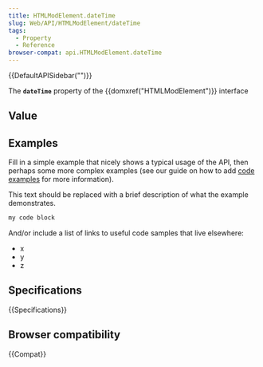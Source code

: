 ```yaml
---
title: HTMLModElement.dateTime
slug: Web/API/HTMLModElement/dateTime
tags:
  - Property
  - Reference
browser-compat: api.HTMLModElement.dateTime
---
```

{{DefaultAPISidebar("")}}

The **`dateTime`** property of the {{domxref("HTMLModElement")}} interface 

## Value



## Examples

Fill in a simple example that nicely shows a typical usage of the API, then perhaps some more complex examples (see our guide on how to add [code examples](/en-US/docs/MDN/Contribute/Structures/Code_examples) for more information).

This text should be replaced with a brief description of what the example demonstrates.

```js
my code block
```

And/or include a list of links to useful code samples that live elsewhere:

*   x
*   y
*   z

## Specifications

{{Specifications}}

## Browser compatibility

{{Compat}}


